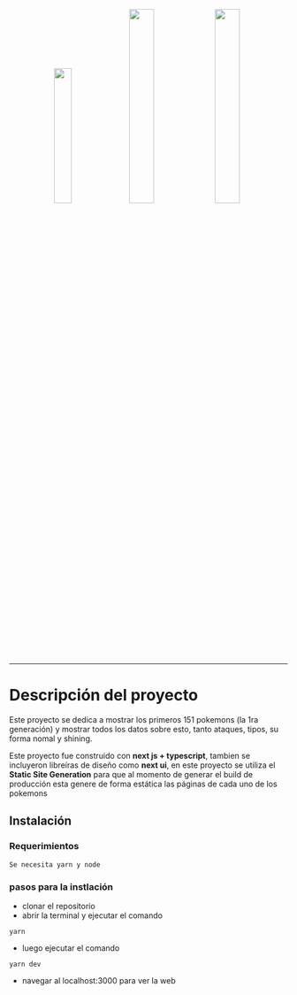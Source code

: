 <center>
<img 
  src="https://blog.logrocket.com/wp-content/uploads/2020/11/Nextjs-logo.png"
  width="25%" 
/>
<img
  src="//cdn.shopify.com/s/files/1/0609/2639/4596/articles/que-es-typescript-1658755532025_a26b7ddb-0828-4d85-ae5e-ead9bd56e05d.jpg?v=1660163380"
  width="30%"
>
<img
  src="https://upload.wikimedia.org/wikipedia/commons/thumb/9/98/International_Pok%C3%A9mon_logo.svg/800px-International_Pok%C3%A9mon_logo.svg.png"
  width="30%"
>
</center>
<hr />

# Descripción del proyecto
Este proyecto se dedica a mostrar los primeros 151 pokemons (la 1ra generación) y mostrar todos los datos sobre esto, tanto ataques, tipos, su forma nomal y shining.

Este proyecto fue construido con __next js + typescript__, tambien se incluyeron libreíras de diseño como __next ui__, en este proyecto se utiliza el __Static Site Generation__ para que al momento de generar el build de producción esta genere de forma estática las páginas de cada uno de los pokemons

## Instalación
### Requerimientos 
```
Se necesita yarn y node 
```

### pasos para la instlación
- clonar el repositorio
- abrir la terminal y ejecutar el comando
```
yarn
```
- luego ejecutar el comando
```
yarn dev
```
- navegar al localhost:3000 para ver la web

